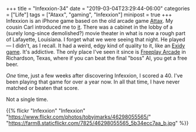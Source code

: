 +++
title = "Infexxion-34"
date = "2019-03-04T23:29:44-06:00"
categories = ["Life"]
tags = ["Ataxx", "gaming", "Infexxion"]
minipost = true
+++
Infexxion is an iPhone game based on the old arcade game [Attax](https://en.wikipedia.org/wiki/Ataxx). My cousin Carl introduced me to [it](https://www.youtube.com/watch?v=L-CTpCD-CNc). There was a cabinet in the lobby of a (surely long-since demolished?) movie theater in what is now a rough part of Lafayette, Louisiana. I forget what we were seeing that night. He played — I didn't, as I recall. It had a weird, edgy kind of quality to it, like an [Exidy game](https://www.youtube.com/watch?v=P7SbD_TUu3A). It's addictive. The only place I've seen it since is [Freeplay Arcade](http://freeplayrichardson.com/) in Richardson, Texas, where if you can beat the final "boss" AI, you get a free beer. 

*One* time, just a few weeks after discovering Infexxion, I scored a 40. I've been playing that game for over a year now. In all that time, I have never matched or beaten that score.

Not a single time. 

{{% flickr "Infexxion"
           "Infexxion"
           "https://www.flickr.com/photos/tobyjmarks/46298055565/"
           "https://farm8.staticflickr.com/7825/46298055565_5b34ecc7aa_b.jpg" %}}